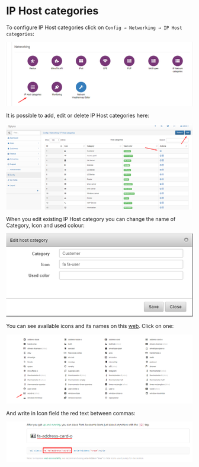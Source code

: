 IP Host categories
=================

To configure IP Host categories click on `Config → Networking → IP Host categories`:

![main menu](main_menu.png)

It is possible to add, edit or delete IP Host categories here:

![Settings](settings.png)


When you edit existing IP Host category you can change the name of Category, Icon and used colour:

![Edit](edit.png)

You can see available icons and its names on this [web](http://fontawesome.io/icons/).
Click on one:

![Icon](icon.png)

And write in Icon field the red text between commas:

![Sample](sample.png)
